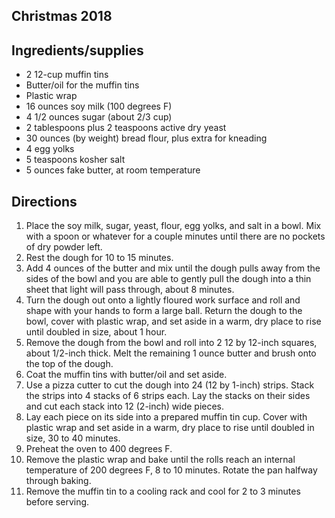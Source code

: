 ## Christmas 2018

## Ingredients/supplies
* 2 12-cup muffin tins
* Butter/oil for the muffin tins
* Plastic wrap
* 16 ounces soy milk (100 degrees F)
* 4 1/2 ounces sugar (about 2/3 cup)
* 2 tablespoons plus 2 teaspoons active dry yeast
* 30 ounces (by weight) bread flour, plus extra for kneading
* 4 egg yolks
* 5 teaspoons kosher salt
* 5 ounces fake butter, at room temperature

## Directions
1. Place the soy milk, sugar, yeast, flour, egg yolks, and salt in a bowl. Mix with a spoon or whatever for a couple minutes until there are no pockets of dry powder left.
1. Rest the dough for 10 to 15 minutes.
1. Add 4 ounces of the butter and mix until the dough pulls away from the sides of the bowl and you are able to gently pull the dough into a thin sheet that light will pass through, about 8 minutes.
1. Turn the dough out onto a lightly floured work surface and roll and shape with your hands to form a large ball. Return the dough to the bowl, cover with plastic wrap, and set aside in a warm, dry place to rise until doubled in size, about 1 hour.
1. Remove the dough from the bowl and roll into 2 12 by 12-inch squares, about 1/2-inch thick. Melt the remaining 1 ounce butter and brush onto the top of the dough.
1. Coat the muffin tins with butter/oil and set aside.
1. Use a pizza cutter to cut the dough into 24 (12 by 1-inch) strips. Stack the strips into 4 stacks of 6 strips each. Lay the stacks on their sides and cut each stack into 12 (2-inch) wide pieces.
1. Lay each piece on its side into a prepared muffin tin cup. Cover with plastic wrap and set aside in a warm, dry place to rise until doubled in size, 30 to 40 minutes.
1. Preheat the oven to 400 degrees F.
1. Remove the plastic wrap and bake until the rolls reach an internal temperature of 200 degrees F, 8 to 10 minutes. Rotate the pan halfway through baking.
1. Remove the muffin tin to a cooling rack and cool for 2 to 3 minutes before serving.
